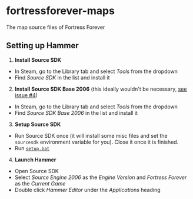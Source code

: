 # fortressforever-maps
The map source files of Fortress Forever

## Setting up Hammer

1. **Install Source SDK**
  * In Steam, go to the Library tab and select *Tools* from the dropdown
  * Find *Source SDK* in the list and install it
2. **Install Source SDK Base 2006** (this ideally wouldn't be necessary, [see issue #4](https://github.com/fortressforever/fortressforever-maps/issues/4))
  * In Steam, go to the Library tab and select *Tools* from the dropdown
  * Find *Source SDK Base 2006* in the list and install it
3. **Setup Source SDK**
  * Run Source SDK once (it will install some misc files and set the `sourcesdk` environment variable for you). Close it once it is finished.
  * Run [`setup.bat`](setup.bat)
4. **Launch Hammer**
  * Open Source SDK
  * Select *Source Engine 2006* as the *Engine Version* and *Fortress Forever* as the *Current Game*
  * Double click *Hammer Editor* under the *Applications* heading
